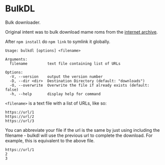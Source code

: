 # BulkDL
Bulk downloader.

Original intent was to bulk download mame roms from the [internet archive](https://archive.org/download/mame-merged/mame-merged/).

After `npm install` do `npm link` to symlink it globally.

```
Usage: bulkdl [options] <filename>

Arguments:
  filename         text file containing list of URLs

Options:
  -V, --version    output the version number
  -D, --dir <dir>  Destination Directory (default: "downloads")
  -O, --overwrite  Overwrite the file if already exists (default: false)
  -h, --help       display help for command
```

`<filename>` is a text file with a list of URLs, like so:

```
https://url/1
https://url/2
https://url/3
```

You can abbreviate your file if the url is the same by just using including the filename - bulkdl will use the previous url to complete the download. For example, this is equivalent to the above file.

```
https://url/1
2
3
```